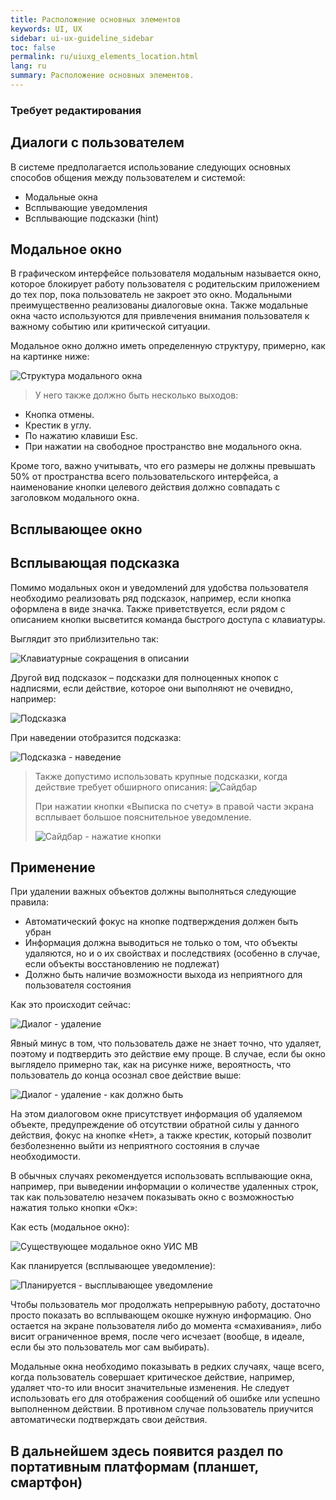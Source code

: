 ```yaml
---
title: Расположение основных элементов
keywords: UI, UX
sidebar: ui-ux-guideline_sidebar
toc: false
permalink: ru/uiuxg_elements_location.html
lang: ru
summary: Расположение основных элементов.
---
```


### Требует редактирования

## Диалоги с пользователем

В системе предполагается использование следующих основных способов общения между пользователем и системой:

* Модальные окна
* Всплывающие уведомления
* Всплывающие подсказки (hint)

## Модальное окно

В графическом интерфейсе пользователя модальным называется окно, которое блокирует работу пользователя с родительским приложением до тех пор, пока пользователь не закроет это окно. Модальными преимущественно реализованы диалоговые окна. Также модальные окна часто используются для привлечения внимания пользователя к важному событию или критической ситуации.

Модальное окно должно иметь определенную структуру, примерно, как на картинке ниже:

![Структура модального окна](../../../images/pages/guides/ui-ux-guideline/uiuxg_dialog_with_a_user/1.png)

[Изменить]: # (Как минимум два варианта выходов)
> У него также должно быть несколько выходов:

* Кнопка отмены.
* Крестик в углу.
* По нажатию клавиши Esc.
* При нажатии на свободное пространство вне модального окна.

Кроме того, важно учитывать, что его размеры не должны превышать 50% от пространства всего пользовательского интерфейса, а наименование кнопки целевого действия должно совпадать с заголовком модального окна.

## Всплывающее окно
[Добавить]: # (Добавить описание всплывающего окна, что это и как с ним работать)

## Всплывающая подсказка
Помимо модальных окон и уведомлений для удобства пользователя необходимо реализовать ряд подсказок, например, если кнопка оформлена в виде значка. Также приветствуется, если рядом с описанием кнопки высветится команда быстрого доступа с клавиатуры.

Выглядит это приблизительно так:

![Клавиатурные сокращения в описании](../../../images/pages/guides/ui-ux-guideline/uiuxg_dialog_with_a_user/7.png)

Другой вид подсказок – подсказки для полноценных кнопок с надписями, если действие, которое они выполняют не очевидно, например:

![Подсказка](../../../images/pages/guides/ui-ux-guideline/uiuxg_dialog_with_a_user/8.png)

При наведении отобразится подсказка:

![Подсказка - наведение](../../../images/pages/guides/ui-ux-guideline/uiuxg_dialog_with_a_user/9.png)

[Перенести]: # (Перенести данный текст в статью про формы редактирования)
> Также допустимо использовать крупные подсказки, когда действие требует обширного описания:
> ![Сайдбар](../../../images/pages/guides/ui-ux-guideline/uiuxg_dialog_with_a_user/10.png)
> 
> При нажатии кнопки «Выписка по счету» в правой части экрана всплывает большое пояснительное уведомление.
>  
> ![Сайдбар - нажатие кнопки](../../../images/pages/guides/ui-ux-guideline/uiuxg_dialog_with_a_user/11.png)

## Применение

При удалении важных объектов должны выполняться следующие правила:

* Автоматический фокус на кнопке подтверждения должен быть убран
* Информация должна выводиться не только о том, что объекты удаляются, но и о их свойствах и последствиях (особенно в случае, если объекты восстановлению не подлежат)
* Должно быть наличие возможности выхода из неприятного для пользователя состояния

Как это происходит сейчас:

![Диалог - удаление](../../../images/pages/guides/ui-ux-guideline/uiuxg_dialog_with_a_user/5.png)

Явный минус в том, что пользователь даже не знает точно, что удаляет, поэтому и подтвердить это действие ему проще. В случае, если бы окно выглядело примерно так, как на рисунке ниже, вероятность, что пользователь до конца осознал свое действие выше:

![Диалог - удаление - как должно быть](../../../images/pages/guides/ui-ux-guideline/uiuxg_dialog_with_a_user/6.png)

На этом диалоговом окне присутствует информация об удаляемом объекте, предупреждение об отсутствии обратной силы у данного действия, фокус на кнопке «Нет», а также крестик, который позволит безболезненно выйти из неприятного состояния в случае необходимости.

В обычных случаях рекомендуется использовать всплывающие окна, например, при выведении информации о количестве удаленных строк, так как пользователю незачем показывать окно с возможностью нажатия только кнопки «Ок»:

Как есть (модальное окно):

![Существующее модальное окно УИС МВ](../../../images/pages/guides/ui-ux-guideline/uiuxg_dialog_with_a_user/2.png)

Как планируется (всплывающее уведомление):

![Планируется - высплывающее уведомление](../../../images/pages/guides/ui-ux-guideline/uiuxg_dialog_with_a_user/3.png)

Чтобы пользователь мог продолжать непрерывную работу, достаточно просто показать во всплывающем окошке нужную информацию. Оно остается на экране пользователя либо до момента «смахивания», либо висит ограниченное время, после чего исчезает (вообще, в идеале, если бы это пользователь мог сам выбирать).

Модальные окна необходимо показывать в редких случаях, чаще всего, когда пользователь совершает критическое действие, например, удаляет что-то или вносит значительные изменения. Не следует использовать его для отображения сообщений об ошибке или успешно выполненном действии. В противном случае пользователь приучится автоматически подтверждать свои действия.

[Дописать]: # (Дописать про планшет и телефон)
## В дальнейшем здесь появится раздел по портативным платформам (планшет, смартфон)
